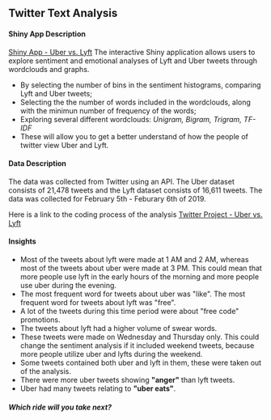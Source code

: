 ## Twitter Text Analysis
#### **Shiny App Description**

[Shiny App - Uber vs. Lyft](https://baylogan.shinyapps.io/NLP_Project/)
The interactive Shiny application allows users to explore sentiment and emotional analyses of Lyft and Uber tweets through wordclouds and graphs. 


* By selecting the number of bins in the sentiment histograms, comparing Lyft and Uber tweets;
* Selecting the the number of words included in the wordclouds, along with the minimun number of frequency of the words;
* Exploring several different wordclouds: *Unigram, Bigram, Trigram, TF-IDF*
* These will allow you to get a better understand of how the people of twitter view Uber and Lyft.


####  **Data Description**
The data was collected from Twitter using an API. The Uber dataset consists of 21,478 tweets and the Lyft dataset consists of 16,611 tweets. The data was collected for February 5th - Feburary 6th of 2019.

Here is a link to the coding process of the analysis [Twitter Project - Uber vs. Lyft ](http://rpubs.com/baylogan/473395)

#### **Insights**
* Most of the tweets about lyft were made at 1 AM and 2 AM, whereas most of the tweets about uber were made at 3 PM. This could mean that more people use lyft in the early hours of the morning and more people use uber during the evening. 
* The most frequent word for tweets about uber was "like". The most frequent word for tweets about lyft was "free".
* A lot of the tweets during this time period were about "free code" promotions.
* The tweets about lyft had a higher volume of swear words.
* These tweets were made on Wednesday and Thursday only. This could change the sentiment analysis if it included weekend tweets, because more people utilize uber and lyfts during the weekend.
* Some tweets contained both uber and lyft in them, these were taken out of the analysis.
* There were more uber tweets showing **"anger"** than lyft tweets.
* Uber had many tweets relating to **"uber eats"**.



##### Which ride will you take next?

